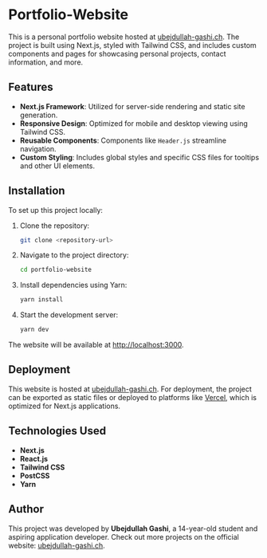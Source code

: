 # Portfolio-Website

This is a personal portfolio website hosted at [ubejdullah-gashi.ch](https://ubejdullah-gashi.ch). The project is built using Next.js, styled with Tailwind CSS, and includes custom components and pages for showcasing personal projects, contact information, and more.

## Features

- **Next.js Framework**: Utilized for server-side rendering and static site generation.
- **Responsive Design**: Optimized for mobile and desktop viewing using Tailwind CSS.
- **Reusable Components**: Components like `Header.js` streamline navigation.
- **Custom Styling**: Includes global styles and specific CSS files for tooltips and other UI elements.

## Installation

To set up this project locally:

1. Clone the repository:
   ```bash
   git clone <repository-url>
   ```

2. Navigate to the project directory:
   ```bash
   cd portfolio-website
   ```

3. Install dependencies using Yarn:
   ```bash
   yarn install
   ```

4. Start the development server:
   ```bash
   yarn dev
   ```

The website will be available at [http://localhost:3000](http://localhost:3000).

## Deployment

This website is hosted at [ubejdullah-gashi.ch](https://ubejdullah-gashi.ch). For deployment, the project can be exported as static files or deployed to platforms like [Vercel](https://vercel.com), which is optimized for Next.js applications.

## Technologies Used

- **Next.js**
- **React.js**
- **Tailwind CSS**
- **PostCSS**
- **Yarn**

## Author

This project was developed by **Ubejdullah Gashi**, a 14-year-old student and aspiring application developer. Check out more projects on the official website: [ubejdullah-gashi.ch](https://ubejdullah-gashi.ch).
